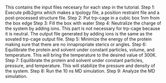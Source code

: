 This contains the input files necesary for each step in the tutorial. 
Step 1: Execute pdb2gmx which makes a tpology file, a position restraint file and a post-processed structure file.
Step 2: Put trp-cage in a cubic box 1nm from the box edge
Step 3: Fill the box with water
Step 4: Neutralize the charge of the system by adding ions. This part is not necessary for trp-cage because it is neutral. The output file generated by adding ions is the same as the sovated trp-cage output file.
Step 5: Minimize the energy of the protein making sure that there are no innapropriate sterics or angles. 
Step 6: Equilibrate the protein and solvent under constant particles, volume, and temperature. This will bring the temperature to the desired value of 300K.
Step 7: Equilibrate the protein and solvent under constant particles, pressure, and temperature. This will stabilize the pressure and density of the system.
Step 8: Run the 10 ns MD simulation.
Step 9: Analyze the MD simulation.

